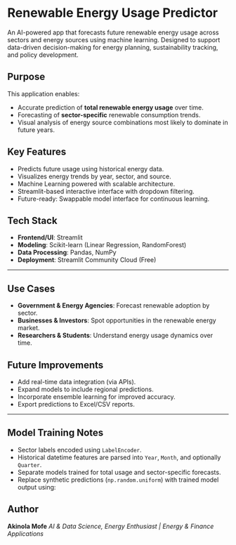 # Renewable Energy Usage Predictor

An AI-powered app that forecasts future renewable energy usage across sectors and energy sources using machine learning. Designed to support data-driven decision-making for energy planning, sustainability tracking, and policy development.

## Purpose

This application enables:
- Accurate prediction of **total renewable energy usage** over time.
- Forecasting of **sector-specific** renewable consumption trends.
- Visual analysis of energy source combinations most likely to dominate in future years.

## Key Features

-  Predicts future usage using historical energy data.
-  Visualizes energy trends by year, sector, and source.
-  Machine Learning powered with scalable architecture.
-  Streamlit-based interactive interface with dropdown filtering.
-  Future-ready: Swappable model interface for continuous learning.

## Tech Stack

- **Frontend/UI**: Streamlit
- **Modeling**: Scikit-learn (Linear Regression, RandomForest)
- **Data Processing**: Pandas, NumPy
- **Deployment**: Streamlit Community Cloud (Free)
---
##  Use Cases

*  **Government & Energy Agencies**: Forecast renewable adoption by sector.
*  **Businesses & Investors**: Spot opportunities in the renewable energy market.
*  **Researchers & Students**: Understand energy usage dynamics over time.

## Future Improvements

* Add real-time data integration (via APIs).
* Expand models to include regional predictions.
* Incorporate ensemble learning for improved accuracy.
* Export predictions to Excel/CSV reports.

---

## Model Training Notes

* Sector labels encoded using `LabelEncoder`.
* Historical datetime features are parsed into `Year`, `Month`, and optionally `Quarter`.
* Separate models trained for total usage and sector-specific forecasts.
* Replace synthetic predictions (`np.random.uniform`) with trained model output using:

## Author
**Akinola Mofe**
*AI & Data Science, Energy Enthusiast | Energy & Finance Applications*
